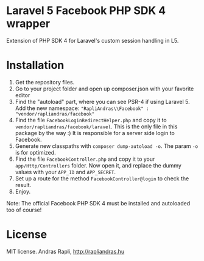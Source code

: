 Laravel 5 Facebook PHP SDK 4 wrapper
===================================

Extension of PHP SDK 4 for Laravel's custom session handling in L5.

Installation
================

1. Get the repository files.
2. Go to your project folder and open up composer.json with your favorite editor
3. Find the "autoload" part, where you can see PSR-4 if using Laravel 5. Add the new namespace: `"RapliAndras\\Facebook" : "vendor/rapliandras/facebook"`
4. Find the file `FacebookLoginRedirectHelper.php` and copy it to `vendor/rapliandras/facebook/laravel`. This is the only file in this package by the way :) It is responsible for a server side login to Facebook.
5. Generate new classpaths with `composer dump-autoload -o`. The param `-o` is for optimized.
6. Find the file `FacebookController.php` and copy it to your `app/Http/Controllers` folder. Now open it, and replace the dummy values with your `APP_ID` and `APP_SECRET`.
7. Set up a route for the method `FacebookController@login` to check the result.
8. Enjoy.

Note: The official Facebook PHP SDK 4 must be installed and autoloaded too of course!

License
================
MIT license.
Andras Rapli, 
http://rapliandras.hu
